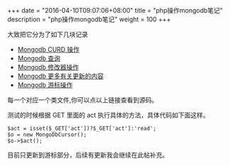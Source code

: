 +++
date        = "2016-04-10T09:07:06+08:00"
title       = "php操作mongodb笔记"
description = "php操作mongodb笔记"
weight = 100
+++


大致把它分为了如下几块记录

* <a href="https://github.com/zhengyin/blog/blob/master/code/php-mongo/curd.php" target="_blank">Mongodb CURD 操作</a>
* <a href="https://github.com/zhengyin/blog/blob/master/code/php-mongo/find.php" target="_blank">Mongodb 查询</a>
* <a href="https://github.com/zhengyin/blog/blob/master/code/php-mongo/modify.php" target="_blank">Mongodb 修改器操作</a>
* <a href="https://github.com/zhengyin/blog/blob/master/code/php-mongo/update.php" target="_blank">Mongodb 更多有关更新的内容</a>
* <a href="https://github.com/zhengyin/blog/blob/master/code/php-mongo/cursor.php" target="_blank">Mongodb 游标操作</a>


每一个对应一个类文件,你可以点以上链接查看到源码。

测试的时候根据 GET 里面的 act 执行具体的方法，具体代码如下面这样。

	$act = isset($_GET['act'])?$_GET['act']:'read';
	$o = new MongoDbCursor();
	$o->$act();

<!--more-->

目前只更新到游标部分，后续有更新我会继续在此帖补充。

